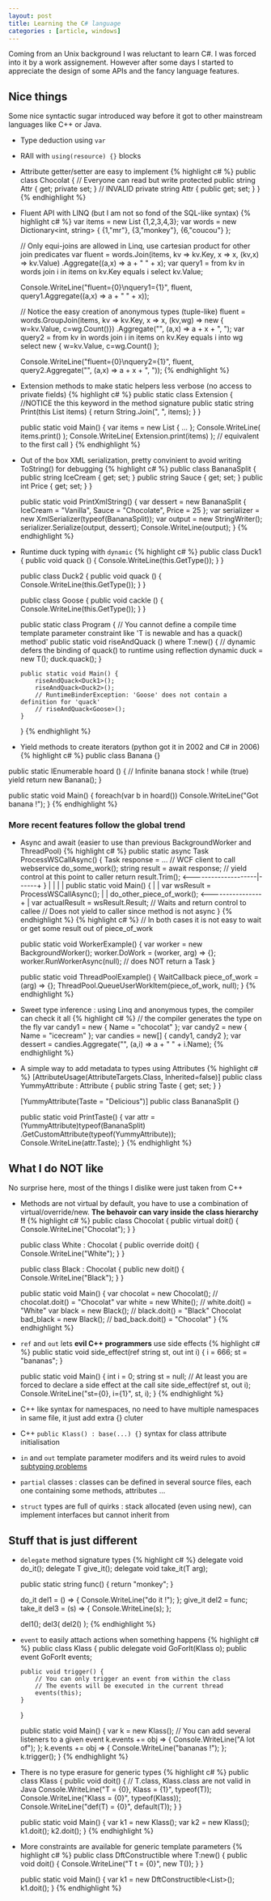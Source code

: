```yaml
---
layout: post
title: Learning the C# language
categories : [article, windows]
---
```


Coming from an Unix background I was reluctant to learn C#. I was forced into it by a work assignement.
However after some days I started to appreciate the design of some APIs and the fancy language features.

## Nice things

Some nice syntactic sugar introduced way before it got to other mainstream languages like C++ or Java.

* Type deduction using `var`
* RAII with `using(resource) {}` blocks
* Attribute getter/setter are easy to implement
{% highlight c# %}
  public class Chocolat {
      // Everyone can read but write protected
      public string Attr { get; private set; }
      // INVALID
      private string Attr { public get; set; }
  }
{% endhighlight %}
* Fluent API with LINQ (but I am not so fond of the SQL-like syntax)
{% highlight c# %}
  var items = new List<int> {1,2,3,4,3};
  var words = new Dictionary<int, string> { {1,"mr"}, {3,"monkey"}, {6,"coucou"} };

  // Only equi-joins are allowed in Linq, use cartesian product for other join predicates
  var fluent = words.Join(items, kv => kv.Key, x => x, (kv,x) => kv.Value)
                    .Aggregate((a,x) => a + " " + x);
  var query1 = from kv in words
               join i in items on kv.Key equals i
               select kv.Value;
          
  Console.WriteLine("fluent={0}\nquery1={1}", fluent, 
                    query1.Aggregate((a,x) => a + " " + x));

  // Notice the easy creation of anonymous types (tuple-like)
  fluent = words.GroupJoin(items, kv => kv.Key, x => x, (kv,wg) => new { w=kv.Value, c=wg.Count()})
                .Aggregate("", (a,x) => a + x + ", ");
  var query2 = from kv in words
               join i in items on kv.Key equals i into wg
               select new { w=kv.Value, c=wg.Count() };
          
  Console.WriteLine("fluent={0}\nquery2={1}", fluent, 
                    query2.Aggregate("", (a,x) => a + x + ", "));
{% endhighlight %}
* Extension methods to make static helpers less verbose (no access to private fields)
{% highlight c# %}
  public static class Extension {
      //NOTICE the this keyword in the method signature
      public static string Print(this List<string> items) {
          return String.Join(", ", items); 
      }
  }

  public static void Main() {
      var items = new List<string> { ... };
      Console.WriteLine( items.print() );
      Console.WriteLine( Extension.print(items) ); // equivalent to the first call
  }
{% endhighlight %}
* Out of the box XML serialization, pretty convinient to avoid writing ToString() for debugging
{% highlight c# %}
  public class BananaSplit {
      public string IceCream { get; set; }
      public string Sauce    { get; set; }
      public int    Price    { get; set; }
  }
            
  public static void PrintXmlString() {
      var dessert = new BananaSplit { IceCream = "Vanilla", Sauce = "Chocolate", Price = 25 };
      var serializer = new XmlSerializer(typeof(BananaSplit));
      var output = new StringWriter();
      serializer.Serialize(output, dessert);
      Console.WriteLine(output);
  }
{% endhighlight %}
* Runtime duck typing with `dynamic`
{% highlight c# %}
  public class Duck1 {
      public void quack () { Console.WriteLine(this.GetType()); }
  }

  public class Duck2 {
      public void quack () { Console.WriteLine(this.GetType()); }
  }

  public class Goose {
      public void cackle () { Console.WriteLine(this.GetType()); }
  }
            
  public static class Program
  {
      // You cannot define a compile time template parameter constraint like 'T is newable and has a quack() method'
      public static void riseAndQuack<T> () where T:new()  {
          // dynamic defers the binding of quack() to runtime using reflection
          dynamic duck = new T();
          duck.quack();
      }
      
      public static void Main() {   
          riseAndQuack<Duck1>();
          riseAndQuack<Duck2>();
          // RuntimeBinderException: 'Goose' does not contain a definition for 'quack'
          // riseAndQuack<Goose>();
      }
  }
{% endhighlight %}
* Yield methods to create iterators (python got it in 2002 and C# in 2006)
{% highlight c# %}
public class Banana {}

public static IEnumerable<Banana> hoard () {
  // Infinite banana stock !
  while (true)
    yield return new Banana();
}

public static void Main() {
  foreach(var b in hoard())
    Console.WriteLine("Got banana !");
}
{% endhighlight %}

### More recent features follow the global trend

* Async and await (easier to use than previous BackgroundWorker and ThreadPool)
{% highlight c# %}
  public static async Task<string> ProcessWSCallAsync() {
      Task<string> response = ... // WCF client to call webservice
      do_some_work();
      string result = await response; // yield control at this point to caller
      return result.Trim(); <--------------------|------+
  }                                              |      |
                                                 |      |
  public static void Main() {                    |      |
      var wsResult = ProcessWSCallAsync();       |      |
      do_other_piece_of_work(); <----------------+      |
      var actualResult = wsResult.Result; // Waits and return control to callee
                                          // Does not yield to caller since method is not async
  }
{% endhighlight %}
{% highlight c# %}
  // In both cases it is not easy to wait or get some result out of piece_of_work

  public static void WorkerExample() {
      var worker = new BackgroundWorker();
      worker.DoWork = (worker, arg) => {};
      worker.RunWorkerAsync(null); // does NOT return a Task
  }

  public static void ThreadPoolExample() {
      WaitCallback piece_of_work = (arg) => {};
      ThreadPool.QueueUserWorkItem(piece_of_work, null);
  }
{% endhighlight %}
* Sweet type inference : using Linq and anonymous types, the compiler can check it all
{% highlight c# %}
  // the compiler generates the type on the fly
  var candy1 = new { Name = "chocolat" };
  var candy2 = new { Name = "icecream" };
  var candies = new[] { candy1, candy2 };
  var dessert = candies.Aggregate("", (a,i) => a + " " + i.Name);
{% endhighlight %}
* A simple way to add metadata to types using Attributes
{% highlight c# %}
  [AttributeUsage(AttributeTargets.Class, Inherited=false)]
  public class YummyAttribute : Attribute {
      public string Taste { get; set; }
  } 

  [YummyAttribute(Taste = "Delicious")]
  public class BananaSplit {}
            
  public static void PrintTaste() {
      var attr = (YummyAttribute)typeof(BananaSplit)
                                 .GetCustomAttribute(typeof(YummyAttribute));
      Console.WriteLine(attr.Taste);
  }
{% endhighlight %}

## What I do NOT like
No surprise here, most of the things I dislike were just taken from C++

* Methods are not virtual by default, you have to use a combination of virtual/override/new. **The behavoir can vary inside the class hierarchy !!**
{% highlight c# %}
  public class Chocolat {
      public virtual doit() { Console.WriteLine("Chocolat"); }
  }

  public class White : Chocolat {
      public override doit() { Console.WriteLine("White"); }
  }

  public class Black : Chocolat {
      public new doit() { Console.WriteLine("Black"); }
  }

  public static void Main() {
      var chocolat = new Chocolat();    // chocolat.doit() = "Chocolat"
      var white = new White();          // white.doit() = "White"
      var black = new Black();          // black.doit() = "Black"
      Chocolat bad_black = new Black(); // bad_back.doit() = "Chocolat"
  }
{% endhighlight %}
* `ref` and `out` lets **evil C++ programmers** use side effects
{% highlight c# %}
  public static void side_effect(ref string st, out int i) {
      i = 666;
      st = "bananas";
  }

  public static void Main() {
      int i = 0;
      string st = null;
      // At least you are forced to declare a side effect at the call site
      side_effect(ref st, out i);
      Console.WriteLine("st={0}, i={1}", st, i);
  }
{% endhighlight %}
* C++ like syntax for namespaces, no need to have multiple namespaces in same file, it just add extra {} cluter
* C++ `public Klass() : base(...) {}`  syntax for class attribute initialisation
* `in` and `out` template parameter modifers and its weird rules to avoid [subtyping problems][0]
* `partial` classes : classes can be defined in several source files, each one containing some methods, attributes ...
* `struct` types are full of quirks : stack allocated (even using new), can implement interfaces but cannot inherit from

## Stuff that is just different

* `delegate` method signature types
{% highlight c# %}
  delegate void do_it();
  delegate T    give_it<T>();
  delegate void take_it<T>(T arg);

  public static string func() { return "monkey"; } 
    
  do_it del1 = () => { Console.WriteLine("do it !"); };
  give_it<string> del2 = func;
  take_it<string> del3 = (s) => { Console.WriteLine(s); };

  del1();
  del3( del2() );
{% endhighlight %}
* `event` to easily attach actions when something happens
{% highlight c# %}
  public class Klass {
      public delegate void GoForIt(Klass o);
      public event GoForIt events;
      
      public void trigger() { 
          // You can only trigger an event from within the class
          // The events will be executed in the current thread
          events(this);
      }
  }

  public static void Main() {
      var k = new Klass();
      // You can add several listeners to a given event
      k.events += obj => { Console.WriteLine("A lot of"); };
      k.events += obj => { Console.WriteLine("bananas !"); };
      k.trigger();
  } 
{% endhighlight %}
* There is no type erasure for generic types
{% highlight c# %}
  public class Klass<T> {
      public void doit() {
          // T.class, Klass<T>.class are not valid in Java
          Console.WriteLine("T = {0}, Klass<T> = {1}", typeof(T));
          Console.WriteLine("Klass<T> = {0}", typeof(Klass<T>));
          Console.WriteLine("def(T) = {0}", default(T));
      }
  }

  public static void Main() {
      var k1 = new Klass<int>();
      var k2 = new Klass<string>();
      k1.doit();
      k2.doit();
  }
{% endhighlight %}
* More constraints are available for generic template parameters
{% highlight c# %}
  public class DftConstructible<T> where T:new() {
      public void doit() {
          Console.WriteLine("T t = {0}", new T());
      }
  }

  public static void Main() {
      var k1 = new DftConstructible<List<int>>();
      k1.doit();
  }
{% endhighlight %}

[0]: http://docs.oracle.com/javase/tutorial/extra/generics/subtype.html

